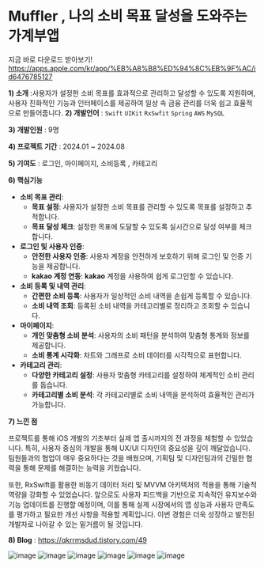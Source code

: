 # Muffler , 나의 소비 목표 달성을 도와주는 가계부앱

지금 바로 다운로드 받아보기!
https://apps.apple.com/kr/app/%EB%A8%B8%ED%94%8C%EB%9F%AC/id6476785127


**1) 소개** :사용자가 설정한 소비 목표를 효과적으로 관리하고 달성할 수 있도록 지원하며, 사용자 친화적인 기능과 인터페이스를 제공하여 일상 속 금융 관리를 더욱 쉽고 효율적으로 만들어줍니다.
**2) 개발언어** : `Swift` `UIKit` `RxSwfit` `Spring` `AWS` `MySQL`

**3) 개발인원** : 9명

**4) 프로젝트 기간** : 2024.01 ~ 2024.08

**5) 기여도** :  로그인, 마이페이지, 소비등록 , 카테고리

**6) 핵심기능**

- **소비 목표 관리**:
    - **목표 설정**: 사용자가 설정한 소비 목표를 관리할 수 있도록 목표를 설정하고 추적합니다.
    - **목표 달성 체크**: 설정한 목표에 도달할 수 있도록 실시간으로 달성 여부를 체크합니다.
- **로그인 및 사용자 인증**:
    - **안전한 사용자 인증**: 사용자 계정을 안전하게 보호하기 위해 로그인 및 인증 기능을 제공합니다.
    - **kakao 계정 연동**: **kakao** 계정을 사용하여 쉽게 로그인할 수 있습니다.
- **소비 등록 및 내역 관리**:
    - **간편한 소비 등록**: 사용자가 일상적인 소비 내역을 손쉽게 등록할 수 있습니다.
    - **소비 내역 조회**: 등록된 소비 내역을 카테고리별로 정리하고 조회할 수 있습니다.
- **마이페이지**:
    - **개인 맞춤형 소비 분석**: 사용자의 소비 패턴을 분석하여 맞춤형 통계와 정보를 제공합니다.
    - **소비 통계 시각화**: 차트와 그래프로 소비 데이터를 시각적으로 표현합니다.
- **카테고리 관리**:
    - **다양한 카테고리 설정**: 사용자 맞춤형 카테고리를 설정하여 체계적인 소비 관리를 돕습니다.
    - **카테고리별 소비 분석**: 각 카테고리별로 소비 내역을 분석하여 효율적인 관리가 가능합니다.

**7) 느낀 점**

프로젝트를 통해 iOS 개발의 기초부터 실제 앱 출시까지의 전 과정을 체험할 수 있었습니다. 특히, 사용자 중심의 개발을 통해 UX/UI 디자인의 중요성을 깊이 깨달았습니다. 팀원들과의 협업이 매우 중요하다는 것을 배웠으며, 기획팀 및 디자인팀과의 긴밀한 협력을 통해 문제를 해결하는 능력을 키웠습니다.

또한, RxSwift를 활용한 비동기 데이터 처리 및 MVVM 아키텍처의 적용을 통해 기술적 역량을 강화할 수 있었습니다. 앞으로도 사용자 피드백을 기반으로 지속적인 유지보수와 기능 업데이트를 진행할 예정이며, 이를 통해 실제 시장에서의 앱 성능과 사용자 만족도를 평가하고 필요한 개선 사항을 적용할 계획입니다. 이번 경험은 더욱 성장하고 발전된 개발자로 나아갈 수 있는 밑거름이 될 것입니다.

**8) Blog** : https://qkrrmsdud.tistory.com/49

![image](https://github.com/dsc-sookmyung/2023-In-Out-SolutionChallenge/assets/114843604/1690e117-be91-452d-9a53-10e4d4c6f428)
![image](https://github.com/dsc-sookmyung/2023-In-Out-SolutionChallenge/assets/114843604/55788ac2-236e-4810-a543-dc2a1cdeab6c)
![image](https://github.com/dsc-sookmyung/2023-In-Out-SolutionChallenge/assets/114843604/e1e5cf0a-e4a7-46a2-995d-91e2bc8d1935)
![image](https://github.com/dsc-sookmyung/2023-In-Out-SolutionChallenge/assets/114843604/85746448-97c0-44fa-a88a-e3269d42da44)
![image](https://github.com/dsc-sookmyung/2023-In-Out-SolutionChallenge/assets/114843604/44afbe3e-ac64-4241-9230-3d4c5bec7173)
![image](https://github.com/dsc-sookmyung/2023-In-Out-SolutionChallenge/assets/114843604/ff8f4ade-04bb-4a86-99e4-80bec78f5706)
